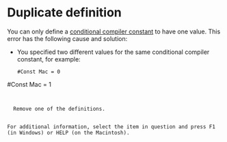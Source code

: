 
# Duplicate definition

You can only define a [conditional compiler constant](b8bdf64f-5920-1ae9-16d0-b26d09524a30.md) to have one value. This error has the following cause and solution:



- You specified two different values for the same conditional compiler constant, for example:
    
  ```
  #Const Mac = 0 
#Const Mac = 1 

  ```


    Remove one of the definitions.
    

For additional information, select the item in question and press F1 (in Windows) or HELP (on the Macintosh).
